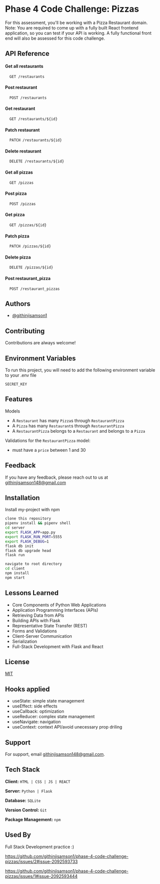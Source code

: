 
# Phase 4 Code Challenge: Pizzas

For this assessment, you'll be working with a Pizza Restaurant domain.
Note: You are required to come up with a fully built React frontend application, so you can test if your API is working. A fully functional front end will also be assessed for this code challenge.


## API Reference

#### Get all restaurants

```http
  GET /restaurants
```

#### Post restaurant

```http
  POST /restaurants
```

#### Get restaurant

```http
  GET /restaurants/${id}
```

#### Patch restaurant

```http
  PATCH /restaurants/${id}
```

#### Delete restaurant

```http
  DELETE /restaurants/${id}
```

#### Get all pizzas

```http
  GET /pizzas
```

#### Post pizza

```http
  POST /pizzas
```

#### Get pizza

```http
  GET /pizzas/${id}
```

#### Patch pizza

```http
  PATCH /pizzas/${id}
```

#### Delete pizza

```http
  DELETE /pizzas/${id}
```

#### Post restaurant_pizza

```http
  POST /restaurant_pizzas
```

## Authors

- [@githinjisamson1](https://www.github.com/githinjisamson1)

## Contributing

Contributions are always welcome!

## Environment Variables

To run this project, you will need to add the following environment variable to your .env file

`SECRET_KEY`

## Features

Models
- A `Restaurant` has many `Pizza`s through `RestaurantPizza`
- A `Pizza` has many `Restaurant`s through `RestaurantPizza`
- A `RestaurantPizza` belongs to a `Restaurant` and belongs to a `Pizza`

Validations for the `RestaurantPizza` model:
- must have a `price` between 1 and 30

## Feedback

If you have any feedback, please reach out to us at githinjisamson148@gmail.com

## Installation

Install my-project with npm

```bash
clone this repository
pipenv install && pipenv shell
cd server
export FLASK_APP=app.py
export FLASK_RUN_PORT=5555
export FLASK_DEBUG=1
flask db init
flask db upgrade head
flask run

navigate to root directory
cd client
npm install
npm start
```

## Lessons Learned

- Core Components of Python Web Applications
- Application Programming Interfaces (APIs)
- Retrieving Data from APIs
- Building APIs with Flask
- Representative State Transfer (REST)
- Forms and Validations
- Client-Server Communication
- Serialization
- Full-Stack Development with Flask and React

## License

[MIT](https://choosealicense.com/licenses/mit/)


## Hooks applied

- useState: simple state management
- useEffect: side effects
- useCallback: optimization
- useReducer: complex state management
- useNavigate: navigation
- useContext: context API/avoid unecessary prop driling

## Support

For support, email githinjisamson148@gmail.com.


## Tech Stack

**Client:** ```HTML | CSS | JS | REACT```

**Server:** ```Python | Flask```

**Database:** ```SQLite```

**Version Control:** ```Git```

**Package Management:** ```npm```


## Used By

Full Stack Development practice :)

https://github.com/githinjisamson1/phase-4-code-challenge-pizzas/issues/2#issue-2092593733

https://github.com/githinjisamson1/phase-4-code-challenge-pizzas/issues/1#issue-2092593444
